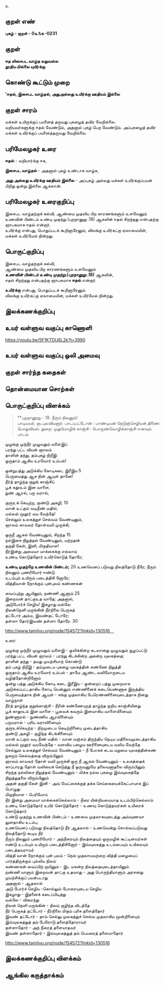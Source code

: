 உ

## குறள் எண் 

**புகழ்  - குறள் - 0உ௩க -0231**  

## குறள் 

**ஈத லிசைபட வாழ்த லதுவல்ல  
தூதிய மில்லை யுயிர்க்கு.** 

## கொண்டு கூட்டும் முறை

**'ஈதல், இசைபட வாழ்தல், அதுஅல்லது உயிர்க்கு ஊதியம் இல்லை**

## குறள் சாரம் 

மக்கள் உயிருக்குப் பயனைத் தருவது புகழைத் தவிர வேறில்லை.  
வறியவர்களுக்கு ஈதல் வேண்டும், அதனால் புகழ் பெற வேண்டும். அப்புகழைத் தவிர மக்கள் உயிர்க்குப் பயனைத்தருவது வேறில்லை.

## பரிமேலழகர் உரை

**ஈதல்** - வறியார்க்கு ஈக,  

**இசைபட வாழ்தல்** - அதனால் புகழ் உண்டாக வாழ்க,  

**அது அல்லது உயிர்க்கு ஊதியம் இல்லை** - அப்புகழ் அல்லது மக்கள் உயிர்க்குப்பயன் பிறிது ஒன்று இல்லை ஆகலான்.  

## பரிமேலழகர் உரைகுறிப்பு   

இசைபட வாழ்தற்குக் கல்வி, ஆண்மை முதலிய பிற காரணங்களும் உளவேனும் உணவின் பிண்டம் உண்டி முதற்று (புறநானுறு .18)  ஆகலின் ஈதல் சிறந்தது என்பதற்கு ஞாபகமாக ஈதல் என்றார்.  
உயிர்க்கு என்பது, பொதுப்படக் கூறினாரேனும், விலங்கு உயிர்கட்கு ஏலாமையின், மக்கள் உயிர்மேல் நின்றது.  

## பொருட்குறிப்பு 

இசைபட வாழ்தற்குக் கல்வி,  
ஆண்மை முதலிய பிற காரணங்களும் உளவேனும்  
_**உணவின் பிண்டம் உண்டி முதற்று (புறநானுறு .18)**_  ஆகலின்,  
ஈதல் சிறந்தது என்பதற்கு ஞாபகமாக **ஈதல்** என்றார்.  

**உயிர்க்கு** என்பது, பொதுப்படக் கூறினாரேனும்  
விலங்கு உயிர்கட்கு ஏலாமையின், மக்கள் உயிர்மேல் நின்றது.  

## இலக்கணக்குறிப்பு  


## உயர் வள்ளுவ வகுப்பு காணொளி

https://youtu.be/5F1KTDU6L2k?t=3990

## உயர் வள்ளுவ வகுப்பு ஒலி அமைவு 

 
## குறள் சார்ந்த கதைகள் 


## தொன்மையான சொற்கள்


## பொருட்குறிப்பு விளக்கம்

>**புறநானூறு - 18. நீரும் நிலனும்!  
பாடியவர்; குடபுலவியனார்.	பாடப்பட்டோன் : பாண்டியன் நெடுஞ்செழியன்.திணை: பொதுவியல். துறை: முதுமொழிக் காஞ்சி : பொருண்மொழிக்காஞ்சி எனவும் பாடம்.

முழங்கு முந்நீர் முழுவதும் வளைஇப்  
பரந்து பட்ட வியன் ஞாலம்  
தாளின் தந்து, தம்புகழ் நிறீஇ:  
ஒருதாம் ஆகிய உரவோர் உம்பல்!  

ஒன்றுபத்து அடுக்கிய கோடிகடை இரீஇய	5  
பெருமைத்து ஆக நின் ஆயுள் தானே!  
நீர்த் தாழ்ந்த குறுங் காஞ்சிப்  
பூக் கதூஉம் இன வாளை,  
நுண் ஆரல், பரு வரால்,  

குரூஉக் கெடிற்ற, குண்டு அகழி;	10  
வான் உட்கும் வடிநீண் மதில்;  
மல்லல் மூதூர் வய வேந்தே!  
செல்லும் உலகத்துச் செல்வம் வேண்டினும்,  
ஞாலம் காவலர் தோள்வலி முருக்கி,  

ஒருநீ ஆகல் வேண்டினும், சிறந்த 	15  
நல்இசை நிறுத்தல் வேண்டினும், மற்றதன்  
தகுதி கேள், இனி, மிகுதியாள!  
நீர்இன்று அமையா யாக்கைக்கு எல்லாம்  
உண்டி கொடுத்தோர் உயிர்கொடுத் தோரே;

**உண்டி முதற்றே உணவின் பிண்டம்;** 	20
உணவெனப் படுவது நிலத்தோடு நீரே; 
நீரும் நிலனும் புணரியோர் ஈண்டு  
உடம்பும் உயிரும் படைத்திசி னோரே;  
வித்திவான் நோக்கும் புன்புலம் கண்ணகன்  

வைப்புற்று ஆயினும், நண்ணி ஆளும் 	25  
இறைவன் தாட்குஉத வாதே; அதனால்,  
அடுபோர்ச் செழிய! இகழாது வல்லே  
நிலன்நெளி மருங்கின் நீர்நிலை பெருகத்  
தட்டோர் அம்ம, இவண்தட் டோரே;  
தள்ளா தோர்இவண் தள்ளா தோரே. 	30

http://www.tamilvu.org/node/154572?linkid=130516   

உரை: 

முழங்கு  முந்நீர்  முழுவதும்  வளைஇ  - ஒலிக்கின்ற கடலானது முழுவதும் சூழப்பட்டு  
பரந்து பட்ட வியன் ஞாலம் - பரந்து கிடக்கின்ற அகன்ற வுலகத்தை;  
தாளின் தந்து - தமது முயற்சியாற் கொண்டு  
தம் புகழ் நிறீஇ - தம்முடைய புகழை யுலகத்தின் கண்ணே நிறுத்தி  
ஒருதாம் ஆகிய உரவோர் உம்பல் - தாமே ஆண்ட வலியோருடைய வழித்தோன்றினோய்  
ஒன்று பத்து அடுக்கிய கோடி கடை இரீஇய - ஒன்றைப் பத்து முறையாக அடுக்கப்பட்டதாகிய கோடி யென்னும் எண்ணினைக் கடையெண்ணாக இருத்திய  
பெருமைத்தாக நின் ஆயுள் - சங்கு முதலாகிய பேரெண்ணினையுடைத்தாக நினது வாழ்நாள்  
நீர்த் தாழ்ந்த குறுங்காஞ்சி - நீரின் கண்ணேயுறத் தாழ்ந்த குறிய காஞ்சியினது  
பூக் காதூஉம் இன வாளை - பூவைக் கவரும் இனமாகிய வாளையினையும்  
நுண்ணாரல் - நுண்ணிய ஆரலினையும்  
பருவரால் - பரிய வராலினையும்  
குரூஉக்கெடிற்ற - நிறமுடைய கெடிற்றினையு முடைத்தாகிய   
குண்டு அகழி - குழிந்த கிடங்கினையும்   
வான் உட்கும் வடி நீண் மதில் - வான மஞ்சும் திருந்திய நெடிய மதிலையுமுடைத்தாகிய  
மல்லல் மூதூர் வயவேந்தே - வளவிய பழைய ஊரினையுடைய வலிய வேந்தே  
செல்லும் உலகத்துச் செல்வம் வேண்டினும் - நீ போகக் கடவ மறுமை யுலகத்தின்கண் நுகரும் செல்வத்தை விரும்பினும்  
ஞாலம் காவலர் தோள் வலி முருக்கி ஒரு நீ ஆகல் வேண்டினும் - உலகத்தைக் காப்பாரது தோள் வலியைக் கெடுத்து நீ ஒருவனுமே தலைவனாதலை விரும்பினும்  
சிறந்த நல்லிசை நிறுத்தல் வேண்டினும் - மிக்க நல்ல புகழை இவ்வுலகத்தே நிறுத்துதலை விரும்பினும்  
அதன் தகுதி கேள் இனி - அவ் வேட்கைக்குத் தக்க செய்கையைக்கேட்பாயாக இப் பொழுது  
மிகுதியாள - பெரியோய்  
நீர் இன்று அமையா யாக்கைக்கெல்லாம் - நீரை யின்றியமையாத உடம்பிற்கெல்லாம்  
உண்டி கொடுத்தோர் உயிர் கொடுத்தோர் - உணவு கொடுத்தவர்கள் உயிரைக் கொடுத்தார்   
உண்டு முதற்று உணவின் பிண்டம் - உணவை முதலாகவுடைத்து அவ்வுணவா லுளதாகிய உடம்பு  
உணவெனப் படுவது நிலத்தொடு நீர் ஆதலால் - உணவென்று சொல்லப்படுவது நிலத்தோடு கூடிய நீர்  
நீரும் நிலனும் புணரியோர் - அந்நீரையும் நிலத்தையும் ஒருவழிக் கூட்டினவர்கள்  
ஈண்டு உடம்பும் உயிரும் படைத்திசினோர் - இவ்வுலகத்து உடம்பையும் உயிரையும் படைத்தவராவர்  
வித்தி வான் நோக்கும் புன் புலம் - நெல் முதலாயவற்றை வித்தி மழையைப் பார்த்திருக்கும் புல்லிய நிலம்  
கண்ணகன் வைப்பிற் றாயினும் - இட மகன்ற நிலத்தையுடைத்தாயினும்  
நண்ணி யாளும் இறைவன் தாட்கு உதவாது - அது பொருந்தியாளும் அரசனது முயற்சிக்குப் பயன்படாது  
அதனால் - ஆதலால்  
அடு போர்ச் செழிய -கொல்லும்  போரையுடைய செழிய  
இகழாது - இதனைக் கடைப்பிடித்து  
வல்லே - விரைந்து  
நிலன் நெளி மருங்கின் - நிலம் குழிந்த விடத்தே  
நீர் பெருகத்  தட்டோர்  -  நீர்நிலை   மிகும்   பரிசு தளைத்தோர்  
இவண் தட்டோர் - தாம் செல்லு முலகத்துச் செல்வ முதலாகிய மூன்றினையும்   இவ்வுலகத்துத் தம் பேரோடு  தளைத்தோராவர்  
தள்ளாதோர் - அந் நீரைத் தளையாதவர்  
இவண் தள்ளாதோர் - இவ்வுலகத்துத் தம் பெயரைத் தளையாதோர்   

http://www.tamilvu.org/node/154572?linkid=130516

## இலக்கணக்குறிப்பு விளக்கம்


## ஆங்கில கருத்தாக்கம் 


